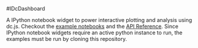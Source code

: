 #IDcDashboard

A IPython notebook widget to power interactive plotting and analysis using dc.js.  Checkout the [example notebooks](https://github.com/dlisuk/iDcDashboard/tree/master/examples) and the [API Reference](https://github.com/dlisuk/iDcDashboard/blob/master/docs/api_doc.md).  Since IPython notebook widgets require an active python instance to run, the examples must be run by cloning this repository.